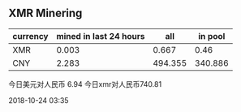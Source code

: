 ## XMR Minering

|currency|mined in last 24 hours|all|in pool|
|---|---|---|---|
|XMR|0.003|0.667|0.46|
|CNY|2.283|494.355|340.886|

今日美元对人民币 6.94	今日xmr对人民币740.81


2018-10-24 03:35